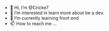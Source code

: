 - 👋 Hi, I’m @Cricke7
- 👀 I’m interested in learn more about be a dev.
- 🌱 I’m currently learning front end
- 📫 How to reach me ...

<!---
Cricke7/Cricke7 is a ✨ special ✨ repository because its `README.md` (this file) appears on your GitHub profile.
You can click the Preview link to take a look at your changes.
--->
